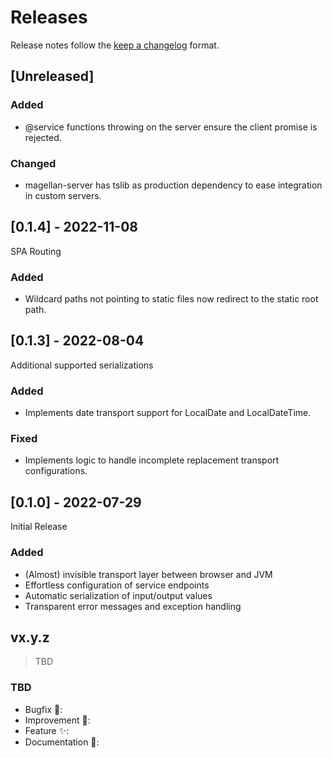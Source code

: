 <!--
 ---------------------------------------------------------------------------------------------
   Copyright (c) Quatico Solutions AG. All rights reserved.
   Licensed under the MIT License. See LICENSE in the project root for license information.
 ---------------------------------------------------------------------------------------------
-->
<!-- markdownlint-disable MD024 -->

# Releases

Release notes follow the [keep a changelog](https://keepachangelog.com/en/1.0.0/) format.

## [Unreleased]

### Added

- @service functions throwing on the server ensure the client promise is rejected.

### Changed

- magellan-server has tslib as production dependency to ease integration in custom servers.

## [0.1.4] - 2022-11-08

SPA Routing

### Added

- Wildcard paths not pointing to static files now redirect to the static root path.

## [0.1.3] - 2022-08-04

Additional supported serializations

### Added

- Implements date transport support for LocalDate and LocalDateTime.

### Fixed

- Implements logic to handle incomplete replacement transport configurations.

## [0.1.0] - 2022-07-29

Initial Release

### Added

- (Almost) invisible transport layer between browser and JVM
- Effortless configuration of service endpoints
- Automatic serialization of input/output values
- Transparent error messages and exception handling

## vx.y.z

> TBD

### TBD

- Bugfix :pill::
- Improvement :gift_heart::
- Feature :sparkles::
- Documentation :bookmark::
